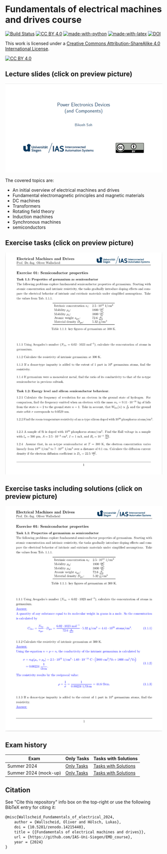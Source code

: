 # Fundamentals of electrical machines and drives course

[![Build Status](https://github.com/IAS-Uni-Siegen/EMD_Course/actions/workflows/BuildPDFs.yml/badge.svg)](https://github.com/IAS-Uni-Siegen/EMD_Course/actions/workflows/BuildPDFs.yml)
[![CC BY 4.0][cc-by-shield]][cc-by]
[![made-with-python](https://img.shields.io/badge/Made%20with-Python-1f425f.svg)](https://www.python.org/)
[![made-with-latex](https://img.shields.io/badge/Made%20with-LaTeX-1f425f.svg)](https://www.latex-project.org/)
[![DOI](https://zenodo.org/badge/DOI/10.5281/zenodo.14215441.svg)](https://doi.org/10.5281/zenodo.14215441)



This work is licensed under a
[Creative Commons Attribution-ShareAlike 4.0 International License][cc-by].

[![CC BY 4.0][cc-by-image]][cc-by]

[cc-by]: http://creativecommons.org/licenses/by/4.0/
[cc-by-image]: https://licensebuttons.net/l/by/4.0/88x31.png
[cc-by-shield]: https://img.shields.io/badge/License-CC%20BY%204.0-lightgrey.svg

## Lecture slides (click on preview picture)
<a href="https://ias-uni-siegen.github.io/EMD_course/lecture.pdf" target="_blank" class="image fit"><img src="misc/Lecture_preview.png" alt=""></a>

The covered topics are:
- An initial overview of electrical machines and drives
- Fundamental electromagnetic principles and magnetic materials
- DC machines
- Transformers
- Rotating field theory
- Induction machines
- Synchronous machines
- semiconductors

## Exercise tasks (click on preview picture)
<a href="https://ias-uni-siegen.github.io/EMD_course/exercise.pdf" target="_blank" class="image fit"><img src="misc/Exercise_preview.png" alt=""></a>

## Exercise tasks including solutions (click on preview picture)
<a href="https://ias-uni-siegen.github.io/EMD_course/exercise_with_solution.pdf" target="_blank" class="image fit"><img src="misc/Exercise_with_solution_preview.png" alt=""></a>

## Exam history

| Exam       | Only Tasks                                  | Tasks with Solutions                            |
|------------|---------------------------------------------|-------------------------------------------------|
| Summer 2024       | [Only Tasks](https://ias-uni-siegen.github.io/EMD_course/summer2024.pdf)   | [Tasks with Solutions](https://ias-uni-siegen.github.io/EMD_course/summer2024_with_solution.pdf) |
| Summer 2024 (mock-up)| [Only Tasks](https://ias-uni-siegen.github.io/EMD_course/summer2024_mock-up.pdf)   | [Tasks with Solutions](https://ias-uni-siegen.github.io/EMD_course/summer2024_mock-up_with_solution.pdf) |


## Citation
See "Cite this repository" info box on the top-right or use the following BibTeX entry for citing it:
```
@misc{Wallscheid_Fundamentals_of_electrical_2024,
    author = {Wallscheid, Oliver and Hölsch, Lukas},
    doi = {10.5281/zenodo.14215440},
    title = {{Fundamentals of electrical machines and drives}},
    url = {https://github.com/IAS-Uni-Siegen/EMD_course},
    year = {2024}
}
```
